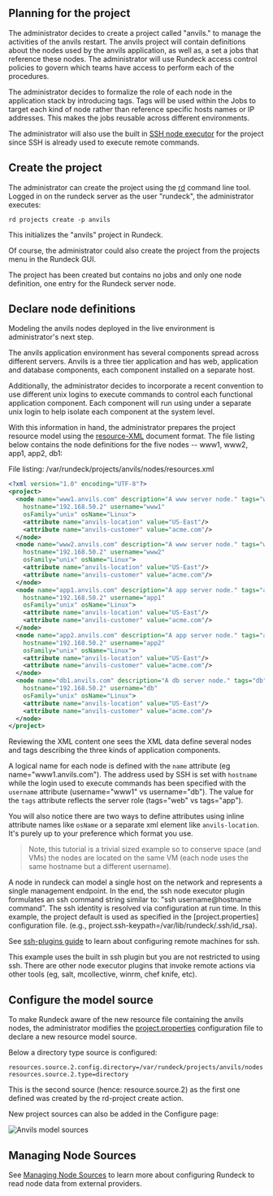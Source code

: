 
## Planning for the project

The administrator decides to create a project called "anvils."
to manage the activities of the anvils restart.
The anvils project will contain definitions about the nodes used
by the anvils application, as well as, a set a jobs
that reference these nodes. The administrator will use Rundeck
access control policies to govern which teams have access to
perform each of the procedures.

The administrator decides to formalize the role of each node in
the application stack by introducing tags. Tags will be used within
the Jobs to target each kind of node rather than reference
specific hosts names or IP addresses. This makes the jobs reusable
across different environments.

The administrator will also use the built in
[SSH node executor](../plugins-user-guide/ssh-plugins.html) for
the project since SSH is already used to execute remote commands.

## Create the project

The administrator can create the project using the
[rd] command line tool. Logged in on the
rundeck server as the user "rundeck", the administrator executes:

~~~~~~~~ {.bash}
rd projects create -p anvils
~~~~~~~~

This initializes the "anvils" project in Rundeck.

Of course, the administrator could also create the project
from the projects menu in the Rundeck GUI.

The project has been created  but contains no jobs and only
one node definition, one entry for the Rundeck server node.

## Declare node definitions
Modeling the anvils nodes deployed in the live environment is
administrator's next step.

The anvils application environment has several components spread
across different servers. Anvils is a three tier
application and has web, application and database components,
each component installed on a separate host.

Additionally, the administrator decides to incorporate a recent
convention to use different unix logins to execute commands
to control each functional application component.
Each component will run using under a separate unix login
to help isolate each component at the system level.

With this information in hand, the administrator prepares the project
resource model using the [resource-XML]
document format. The file listing
below contains the node definitions for the five nodes --
www1, www2, app1, app2, db1:

File listing: /var/rundeck/projects/anvils/nodes/resources.xml

~~~~~~~~ {.xml .numberLines}
<?xml version="1.0" encoding="UTF-8"?>
<project>
  <node name="www1.anvils.com" description="A www server node." tags="www" 
    hostname="192.168.50.2" username="www1" 
    osFamily="unix" osName="Linux">
    <attribute name="anvils-location" value="US-East"/>
    <attribute name="anvils-customer" value="acme.com"/>
  </node>
  <node name="www2.anvils.com" description="A www server node." tags="www" 
    hostname="192.168.50.2" username="www2" 
    osFamily="unix" osName="Linux">
    <attribute name="anvils-location" value="US-East"/>
    <attribute name="anvils-customer" value="acme.com"/>
  </node>
  <node name="app1.anvils.com" description="A app server node." tags="app" 
    hostname="192.168.50.2" username="app1" 
    osFamily="unix" osName="Linux"> 
    <attribute name="anvils-location" value="US-East"/>
    <attribute name="anvils-customer" value="acme.com"/>
  </node>
  <node name="app2.anvils.com" description="A app server node." tags="app" 
    hostname="192.168.50.2" username="app2" 
    osFamily="unix" osName="Linux"> 
    <attribute name="anvils-location" value="US-East"/>
    <attribute name="anvils-customer" value="acme.com"/>
  </node>
  <node name="db1.anvils.com" description="A db server node." tags="db" 
    hostname="192.168.50.2" username="db" 
    osFamily="unix" osName="Linux"> 
    <attribute name="anvils-location" value="US-East"/>
    <attribute name="anvils-customer" value="acme.com"/>
  </node>
</project>
~~~~~~~~~~~~~~~~~~~~~~~~~~

Reviewing the XML content one sees the XML data define
several nodes and tags describing the three kinds of application components.

A logical name for each node is defined
with the `name` attribute (eg name="www1.anvils.com").
The address used by SSH is set with `hostname`  while the login
used to execute  commands has been specified with the
`username` attribute (username="www1" vs
username="db"). The value for the `tags` attribute
reflects the server role  (tags="web" vs tags="app").

You will also notice there are two ways to define attributes using inline attribute names like `osName` or a separate xml element like `anvils-location`. It's purely up to your preference which format you use.

> Note, this tutorial is a trivial sized example so to conserve space (and VMs) the nodes are located on the same VM (each node uses the same hostname but a different username).

A node in rundeck can model a single host on the
network and represents a single management endpoint. In the end,
the ssh node executor plugin formulates an ssh command string similar to:
"ssh username@hostname command". The ssh identity is resolved via configuration
at run time. In this example, the project default is used as specified in the
[project.properties] configuration file.
(e.g.,  project.ssh-keypath=/var/lib/rundeck/.ssh/id_rsa).

See [ssh-plugins guide](../plugins-user-guide/ssh-plugins.html#configuring-remote-machine-for-ssh) to learn about configuring remote machines for ssh.

This example uses the built in ssh plugin but you are not restricted to using
ssh. There are other node executor plugins that invoke remote actions via
other tools (eg, salt, mcollective, winrm, chef knife, etc).



## Configure the model source

To make Rundeck aware of the new resource file containing the anvils nodes,
the administrator modifies the
[project.properties](../administration/configuration/configuration-file-reference.html#project.properties)
configuration file to declare a new resource model source.

Below a directory type source is configured:

~~~~~~~~~~~
resources.source.2.config.directory=/var/rundeck/projects/anvils/nodes
resources.source.2.type=directory
~~~~~~~~~~~~

This is the second source (hence: resource.source.2) as the first one defined
was created by the rd-project create action.

New project sources can also be added in the Configure page:

![Anvils model sources](../figures/fig0609.png)

## Managing Node Sources

See [Managing Node Sources](../administration/configuration/resource-model-sources.html)
to learn more about configuring Rundeck to read node data from external providers.




[resource-XML]: ../man5/resource-xml.html
[rd]: https://rundeck.github.io/rundeck-cli/
[tip1]: http://www.thegeekstuff.com/2008/11/3-steps-to-perform-ssh-login-without-password-using-ssh-keygen-ssh-copy-id/
